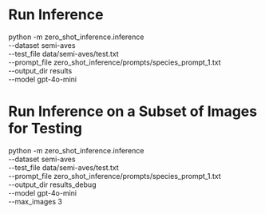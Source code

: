 # Run Inference
python -m zero_shot_inference.inference \
  --dataset semi-aves \
  --test_file data/semi-aves/test.txt \
  --prompt_file zero_shot_inference/prompts/species_prompt_1.txt \
  --output_dir results \
  --model gpt-4o-mini

# Run Inference on a Subset of Images for Testing
python -m zero_shot_inference.inference \
  --dataset semi-aves \
  --test_file data/semi-aves/test.txt \
  --prompt_file zero_shot_inference/prompts/species_prompt_1.txt \
  --output_dir results_debug \
  --model gpt-4o-mini \
  --max_images 3